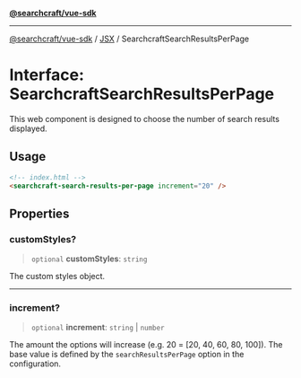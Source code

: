 [**@searchcraft/vue-sdk**](/reference/sdk/js-vue/README.md)

***

[@searchcraft/vue-sdk](/reference/sdk/js-vue/globals.md) / [JSX](/reference/sdk/js-vue/namespaces/JSX/README.md) / SearchcraftSearchResultsPerPage

# Interface: SearchcraftSearchResultsPerPage

This web component is designed to choose the number of search results displayed.
## Usage
```html
<!-- index.html -->
<searchcraft-search-results-per-page increment="20" />
```

## Properties

### customStyles?

> `optional` **customStyles**: `string`

The custom styles object.

***

### increment?

> `optional` **increment**: `string` \| `number`

The amount the options will increase (e.g. 20 = [20, 40, 60, 80, 100]). The base value is defined by the `searchResultsPerPage` option in the configuration.
